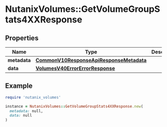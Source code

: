 # NutanixVolumes::GetVolumeGroupStats4XXResponse

## Properties

| Name | Type | Description | Notes |
| ---- | ---- | ----------- | ----- |
| **metadata** | [**CommonV10ResponseApiResponseMetadata**](CommonV10ResponseApiResponseMetadata.md) |  | [optional] |
| **data** | [**VolumesV40ErrorErrorResponse**](VolumesV40ErrorErrorResponse.md) |  | [optional] |

## Example

```ruby
require 'nutanix_volumes'

instance = NutanixVolumes::GetVolumeGroupStats4XXResponse.new(
  metadata: null,
  data: null
)
```

